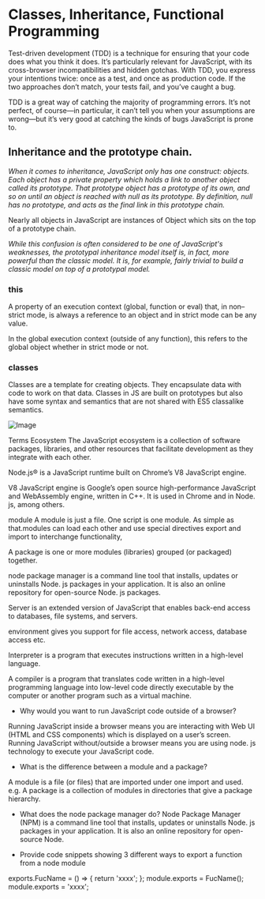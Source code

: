 # Classes, Inheritance, Functional Programming

Test-driven development (TDD) is a technique for ensuring that your code does what you think it does. It’s particularly relevant for JavaScript, with its cross-browser incompatibilities and hidden gotchas. With TDD, you express your intentions twice: once as a test, and once as production code. If the two approaches don’t match, your tests fail, and you’ve caught a bug.

TDD is a great way of catching the majority of programming errors. It’s not perfect, of course—in particular, it can’t tell you when your assumptions are wrong—but it’s very good at catching the kinds of bugs JavaScript is prone to.

## Inheritance and the prototype chain.

*When it comes to inheritance, JavaScript only has one construct: objects. Each object has a private property which holds a link to another object called its prototype. That prototype object has a prototype of its own, and so on until an object is reached with null as its prototype. By definition, null has no prototype, and acts as the final link in this prototype chain.*

Nearly all objects in JavaScript are instances of Object which sits on the top of a prototype chain.

*While this confusion is often considered to be one of JavaScript's weaknesses, the prototypal inheritance model itself is, in fact, more powerful than the classic model. It is, for example, fairly trivial to build a classic model on top of a prototypal model.*

### this
A property of an execution context (global, function or eval) that, in non–strict mode, is always a reference to an object and in strict mode can be any value.

In the global execution context (outside of any function), this refers to the global object whether in strict mode or not.

### classes

Classes are a template for creating objects. They encapsulate data with code to work on that data. Classes in JS are built on prototypes but also have some syntax and semantics that are not shared with ES5 classalike semantics.

![Image](https://miro.medium.com/max/441/0*Xms6_7ml3f1DAP93.png)

Terms
Ecosystem The JavaScript ecosystem is a collection of software packages, libraries, and other resources that facilitate development as they integrate with each other.

Node.js® is a JavaScript runtime built on Chrome’s V8 JavaScript engine.

V8 JavaScript engine is Google’s open source high-performance JavaScript and WebAssembly engine, written in C++. It is used in Chrome and in Node. js, among others.

module A module is just a file. One script is one module. As simple as that.modules can load each other and use special directives export and import to interchange functionality,

A package is one or more modules (libraries) grouped (or packaged) together.

node package manager is a command line tool that installs, updates or uninstalls Node. js packages in your application. It is also an online repository for open-source Node. js packages.

Server is an extended version of JavaScript that enables back-end access to databases, file systems, and servers.

environment gives you support for file access, network access, database access etc.

Interpreter is a program that executes instructions written in a high-level language.

A compiler is a program that translates code written in a high-level programming language into low-level code directly executable by the computer or another program such as a virtual machine.


- Why would you want to run JavaScript code outside of a browser? 

Running JavaScript inside a browser means you are interacting with Web UI (HTML and CSS components) which is displayed on a user’s screen. Running JavaScript without/outside a browser means you are using node. js technology to execute your JavaScript code.

- What is the difference between a module and a package?

A module is a file (or files) that are imported under one import and used. e.g. A package is a collection of modules in directories that give a package hierarchy.

- What does the node package manager do? 
Node Package Manager (NPM) is a command line tool that installs, updates or uninstalls Node. js packages in your application. It is also an online repository for open-source Node.

- Provide code snippets showing 3 different ways to export a function from a node module

exports.FucName = () => { return 'xxxx'; };
module.exports = FucName();
module.exports = 'xxxx';